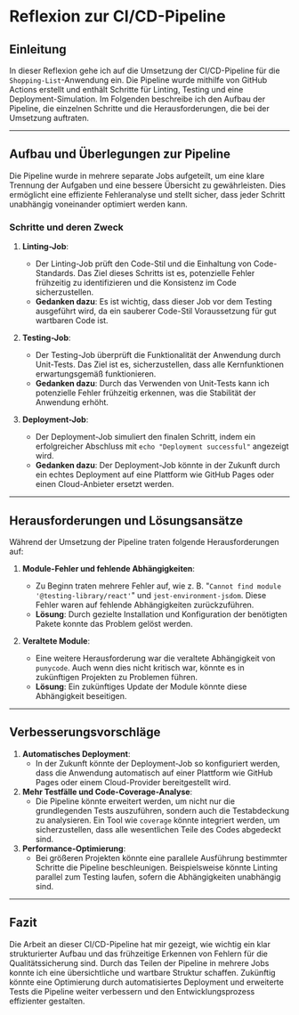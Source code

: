 # Reflexion zur CI/CD-Pipeline
 
## Einleitung
In dieser Reflexion gehe ich auf die Umsetzung der CI/CD-Pipeline für die `Shopping-List`-Anwendung ein. Die Pipeline wurde mithilfe von GitHub Actions erstellt und enthält Schritte für Linting, Testing und eine Deployment-Simulation. Im Folgenden beschreibe ich den Aufbau der Pipeline, die einzelnen Schritte und die Herausforderungen, die bei der Umsetzung auftraten.
 
---
 
## Aufbau und Überlegungen zur Pipeline
Die Pipeline wurde in mehrere separate Jobs aufgeteilt, um eine klare Trennung der Aufgaben und eine bessere Übersicht zu gewährleisten. Dies ermöglicht eine effiziente Fehleranalyse und stellt sicher, dass jeder Schritt unabhängig voneinander optimiert werden kann.
 
### Schritte und deren Zweck
1. **Linting-Job**:
   - Der Linting-Job prüft den Code-Stil und die Einhaltung von Code-Standards. Das Ziel dieses Schritts ist es, potenzielle Fehler frühzeitig zu identifizieren und die Konsistenz im Code sicherzustellen.
   - **Gedanken dazu**: Es ist wichtig, dass dieser Job vor dem Testing ausgeführt wird, da ein sauberer Code-Stil Voraussetzung für gut wartbaren Code ist.
 
2. **Testing-Job**:
   - Der Testing-Job überprüft die Funktionalität der Anwendung durch Unit-Tests. Das Ziel ist es, sicherzustellen, dass alle Kernfunktionen erwartungsgemäß funktionieren.
   - **Gedanken dazu**: Durch das Verwenden von Unit-Tests kann ich potenzielle Fehler frühzeitig erkennen, was die Stabilität der Anwendung erhöht.
 
3. **Deployment-Job**:
   - Der Deployment-Job simuliert den finalen Schritt, indem ein erfolgreicher Abschluss mit `echo "Deployment successful"` angezeigt wird.
   - **Gedanken dazu**: Der Deployment-Job könnte in der Zukunft durch ein echtes Deployment auf eine Plattform wie GitHub Pages oder einen Cloud-Anbieter ersetzt werden.
 
---
 
## Herausforderungen und Lösungsansätze
Während der Umsetzung der Pipeline traten folgende Herausforderungen auf:
1. **Module-Fehler und fehlende Abhängigkeiten**:
   - Zu Beginn traten mehrere Fehler auf, wie z. B. "`Cannot find module '@testing-library/react'`" und `jest-environment-jsdom`. Diese Fehler waren auf fehlende Abhängigkeiten zurückzuführen.
   - **Lösung**: Durch gezielte Installation und Konfiguration der benötigten Pakete konnte das Problem gelöst werden.
 
2. **Veraltete Module**:
   - Eine weitere Herausforderung war die veraltete Abhängigkeit von `punycode`. Auch wenn dies nicht kritisch war, könnte es in zukünftigen Projekten zu Problemen führen.
   - **Lösung**: Ein zukünftiges Update der Module könnte diese Abhängigkeit beseitigen.
 
---
 
## Verbesserungsvorschläge
1. **Automatisches Deployment**:
   - In der Zukunft könnte der Deployment-Job so konfiguriert werden, dass die Anwendung automatisch auf einer Plattform wie GitHub Pages oder einem Cloud-Provider bereitgestellt wird.
2. **Mehr Testfälle und Code-Coverage-Analyse**:
   - Die Pipeline könnte erweitert werden, um nicht nur die grundlegenden Tests auszuführen, sondern auch die Testabdeckung zu analysieren. Ein Tool wie `coverage` könnte integriert werden, um sicherzustellen, dass alle wesentlichen Teile des Codes abgedeckt sind.
3. **Performance-Optimierung**:
   - Bei größeren Projekten könnte eine parallele Ausführung bestimmter Schritte die Pipeline beschleunigen. Beispielsweise könnte Linting parallel zum Testing laufen, sofern die Abhängigkeiten unabhängig sind.
 
---
 
## Fazit
Die Arbeit an dieser CI/CD-Pipeline hat mir gezeigt, wie wichtig ein klar strukturierter Aufbau und das frühzeitige Erkennen von Fehlern für die Qualitätssicherung sind. Durch das Teilen der Pipeline in mehrere Jobs konnte ich eine übersichtliche und wartbare Struktur schaffen. Zukünftig könnte eine Optimierung durch automatisiertes Deployment und erweiterte Tests die Pipeline weiter verbessern und den Entwicklungsprozess effizienter gestalten.